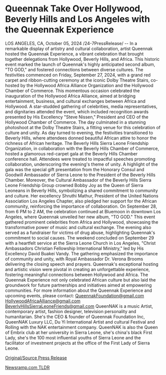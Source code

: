 # Queennak Take Over Hollywood, Beverly Hills and Los Angeles with the Queennak Experience

LOS ANGELES, CA, October 05, 2024 /24-7PressRelease/ -- In a remarkable display of artistry and cultural collaboration, artist Queennak hosted the Queennak Experience, a vibrant celebration that brought together delegations from Hollywood, Beverly Hills, and Africa. This historic event marked the launch of Queennak's highly anticipated second album, "TO GOD," and fostered connections between diverse cultures.  The festivities commenced on Friday, September 27, 2024, with a grand red carpet and ribbon-cutting ceremony at the iconic Dolby Theatre Stairs, co-hosted by the Hollywood Africa Alliance Organization and the Hollywood Chamber of Commerce. This momentous occasion celebrated the inauguration of the Hollywood Africa Alliance, aimed at bridging entertainment, business, and cultural exchanges between Africa and Hollywood.  A star-studded gathering of celebrities, media representatives, and dignitaries attended the event, which included recognition awards presented by His Excellency "Steve Nissen," President and CEO of the Hollywood Chamber of Commerce. The day culminated in a stunning photoshoot at the Dolby Theatre Stairs, a fitting venue for this celebration of culture and unity.  As day turned to evening, the festivities transitioned to Beverly Hills, where attendees donned beautiful African attire to honor the richness of African heritage. The Beverly Hills Sierra Leone Friendship Organization, in collaboration with the Beverly Hills Chamber of Commerce, hosted a glamorous red-carpet gala at the Beverly Hills Chamber conference hall. Attendees were treated to impactful speeches promoting collaboration, underscoring the evening's theme of unity.  A highlight of the gala was the special gift presentation from the Honorary Consul and Goodwill Ambassador of Sierra Leone to the President of the Beverly Hills Chamber. Moreover, the Cultural Ambassador of the Beverly Hills Sierra Leone Friendship Group crowned Bobby Joy as the Queen of Sierra Leoneans in Beverly Hills, symbolizing a shared commitment to community and culture. Her excellency Shruthi Mathur, President of the United Nations Association Los Angeles Chapter, also pledged her support for the African community, reinforcing the importance of collaboration.  On September 28, from 6 PM to 2 AM, the celebration continued at Bluemoon in downtown Los Angeles, where Queennak unveiled her new album, "TO GOD." This event gathered prominent celebrities from Africa and Hollywood, showcasing the transformative power of music and cultural exchange. The evening also served as a fundraiser for victims of drug abuse, highlighting Queennak's commitment to social causes.  The weekend concluded on September 29 with a heartfelt service at the Sierra Leone Church in Los Angeles, "Christ Ambassadors Christian Fellowship International Ministry," led by His Excellency David Buakei Vandy. The gathering emphasized the importance of community and unity, with Royal Ambassador Dr. Verona Brooms delivering the closing speech and prayers.  Queennak's exceptional hosting and artistic vision were pivotal in creating an unforgettable experience, fostering meaningful connections between Hollywood and Africa. The Queennak Experience not only celebrated African culture but also laid the groundwork for future partnerships and initiatives aimed at empowering communities.  For more information about the Queennak Experience and upcoming events, please contact: QueennakFoundation@gmail.com HollywoodAfricaAlliance@gmail.com BeverlyHillsSierraLeoneFriends@gmail.com  QueenNAK is a music Artist, contemporary artist, fashion designer, television personality and humanitarian.  She's the CEO & founder of Queennak Foundation Inc, QueenNAK Luxury LLC, Du Yi International Artist and cultural Festival and Rolling with the NAK entertainment company.  QueenNAK is also the Queen of Embrix club at her university in Sierra Leone, she's china's black First Lady, she's the 100 most influential youths of Sierra Leone and the facilitator of investment projects at the office of the First Lady of Sierra Leone. 

[Original/Source Press Release](https://www.24-7pressrelease.com/press-release/514970/queennak-take-over-hollywood-beverly-hills-and-los-angeles-with-the-queennak-experience) 

[Newsramp.com TLDR](https://newsramp.com/None) 